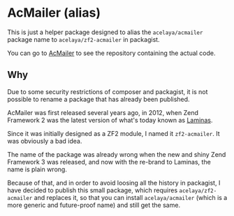 # AcMailer (alias)

This is just a helper package designed to alias the `acelaya/acmailer` package name to `acelaya/zf2-acmailer` in packagist.

You can go to [AcMailer](https://github.com/acmailer/acmailer) to see the repository containing the actual code.

## Why

Due to some security restrictions of composer and packagist, it is not possible to rename a package that has already been published.

AcMailer was first released several years ago, in 2012, when Zend Framework 2 was the latest version of what's today known as [Laminas](https://getlaminas.org/).

Since it was initially designed as a ZF2 module, I named it `zf2-acmailer`. It was obviously a bad idea.

The name of the package was already wrong when the new and shiny Zend Framework 3 was released, and now with the re-brand to Laminas, the name is plain wrong.

Because of that, and in order to avoid loosing all the history in packagist, I have decided to publish this small package, which requires `acelaya/zf2-acmailer` and replaces it, so that you can install `acelaya/acmailer` (which is a more generic and future-proof name) and still get the same.

